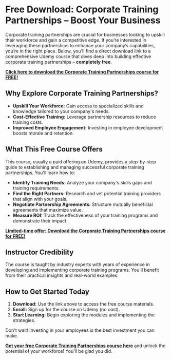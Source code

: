 # Free Download: Corporate Training Partnerships – Boost Your Business

Corporate training partnerships are crucial for businesses looking to upskill their workforce and gain a competitive edge. If you’re interested in leveraging these partnerships to enhance your company’s capabilities, you’re in the right place. Below, you'll find a direct download link to a comprehensive Udemy course that dives deep into building effective corporate training partnerships – **completely free**.

[**Click here to download the Corporate Training Partnerships course for FREE!**](https://udemywork.com/corporate-training-partnerships)

## Why Explore Corporate Training Partnerships?

*   **Upskill Your Workforce:** Gain access to specialized skills and knowledge tailored to your company's needs.
*   **Cost-Effective Training:** Leverage partnership resources to reduce training costs.
*   **Improved Employee Engagement:** Investing in employee development boosts morale and retention.

## What This Free Course Offers

This course, usually a paid offering on Udemy, provides a step-by-step guide to establishing and managing successful corporate training partnerships. You'll learn how to:

*   **Identify Training Needs:** Analyze your company's skills gaps and training requirements.
*   **Find the Right Partners:** Research and vet potential training providers that align with your goals.
*   **Negotiate Partnership Agreements:** Structure mutually beneficial agreements that maximize value.
*   **Measure ROI:** Track the effectiveness of your training programs and demonstrate their impact.

[**Limited-time offer: Download the Corporate Training Partnerships course for FREE!**](https://udemywork.com/corporate-training-partnerships)

## Instructor Credibility

The course is taught by industry experts with years of experience in developing and implementing corporate training programs. You'll benefit from their practical insights and real-world examples.

## How to Get Started Today

1.  **Download:** Use the link above to access the free course materials.
2.  **Enroll:** Sign up for the course on Udemy (no cost).
3.  **Start Learning:** Begin exploring the modules and implementing the strategies.

Don't wait! Investing in your employees is the best investment you can make.

**[Get your free Corporate Training Partnerships course here](https://udemywork.com/corporate-training-partnerships)** and unlock the potential of your workforce! You'll be glad you did.
